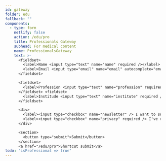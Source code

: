 ```yaml
---
id: gateway
folder: edu
fallback: ""
components:
  - type: form
    netlify: false
    action: /edu/pro
    title: Professionals Gateway
    subhead: For medical content
    name: ProfessionalsGateway
    text: >-
      <fieldset>
        <label>Name <input type="text" name="name" required /></label>   
        <label>Email <input type="email" name="email" autocomplete="email" required /></label>
      </fieldset>

      <fieldset>
        <label>Profession <input type="text" name="profession" required /></label>
      </fieldset> <fieldset>
        <label>Institude <input type="text" name="institute" required /></label>
      </fieldset>

      <div>
        <label><input type="checkbox" name="newsletter" /> I want to subscribe to the newsletter</label><br>
        <label><input type="checkbox" name="privacy" required /> I've read and accepted the <a href="/privacy-policy" target="_blank">privacy policy</a>.</label><br><br>
      </div>

      <section>
        <button type="submit">Submit</button>
      </section>
      <a href="/edu/pro">Shortcut submit</a>
todo: "isProfessional => true"
---
```

